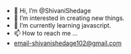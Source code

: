 - 👋 Hi, I’m @ShivaniShedage
- 👀 I’m interested in creating new things.
- 🌱 I’m currently learning javascript.
- 📫 How to reach me ...
- email-shivanishedage102@gmail.com 

<!---
ShivaniShedage/ShivaniShedage is a ✨ special ✨ repository because its `README.md` (this file) appears on your GitHub profile.
You can click the Preview link to take a look at your changes.
--->
